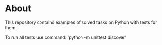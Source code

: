 About
=====

This repository contains examples of solved tasks on Python with tests for them.

To run all tests use command: 'python -m unittest discover'
